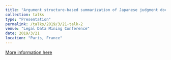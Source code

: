 ```yaml
---
title: "Argument structure-based summarization of Japanese judgment documents"
collection: talks
type: "Presentation"
permalink: /talks/2019/3/21-talk-2
venue: "Legal Data Mining Conference"
date: 2019/3/21
location: "Paris, France"
---
```


[More information here](https://legaldatamining.com/)
